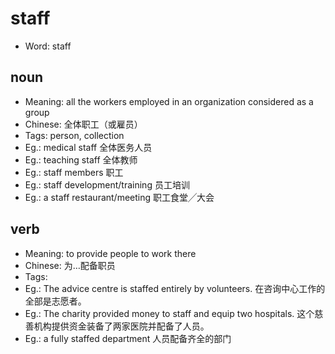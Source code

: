 # staff

- Word: staff

## noun

- Meaning: all the workers employed in an organization considered as a group
- Chinese: 全体职工（或雇员）
- Tags: person, collection
- Eg.: medical staff 全体医务人员
- Eg.: teaching staff 全体教师
- Eg.: staff members 职工
- Eg.: staff development/training 员工培训
- Eg.: a staff restaurant/meeting 职工食堂╱大会

## verb

- Meaning: to provide people to work there
- Chinese: 为…配备职员
- Tags: 
- Eg.: The advice centre is staffed entirely by volunteers. 在咨询中心工作的全部是志愿者。
- Eg.: The charity provided money to staff and equip two hospitals. 这个慈善机构提供资金装备了两家医院并配备了人员。
- Eg.: a fully staffed department 人员配备齐全的部门

